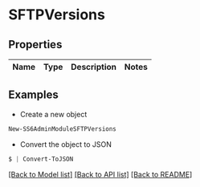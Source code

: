 # SFTPVersions
## Properties

Name | Type | Description | Notes
------------ | ------------- | ------------- | -------------

## Examples

- Create a new object
```powershell
New-SS6AdminModuleSFTPVersions 
```

- Convert the object to JSON
```powershell
$ | Convert-ToJSON
```


[[Back to Model list]](../README.md#documentation-for-models) [[Back to API list]](../README.md#documentation-for-api-endpoints) [[Back to README]](../README.md)

